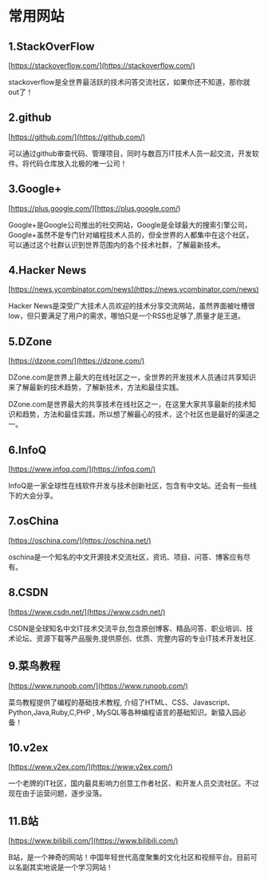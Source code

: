 # 常用网站

## 1.StackOverFlow

[https://stackoverflow.com/](https://stackoverflow.com/)

stackoverflow是全世界最活跃的技术问答交流社区，如果你还不知道，那你就out了！

## 2.github
   
[https://github.com/](https://github.com/)
   
可以通过github审查代码、管理项目，同时与数百万IT技术人员一起交流，开发软件。将代码仓库放入北极的唯一公司！
   
## 3.Google+
   
[https://plus.google.com/][https://plus.google.com/)
   
Google+是Google公司推出的社交网站，Google是全球最大的搜索引擎公司，Google+虽然不是专门针对编程技术人员的，但全世界的人都集中在这个社区，可以通过这个社群认识到世界范围内的各个技术社群，了解最新技术。

## 4.Hacker News
   
[https://news.ycombinator.com/news](https://news.ycombinator.com/news)
   
Hacker News是深受广大技术人员欢迎的技术分享交流网站，虽然界面被吐槽很low，但只要满足了用户的需求，哪怕只是一个RSS也足够了,质量才是王道。

## 5.DZone
     
[https://dzone.com/](https://dzone.com/)
     
DZone.com是世界上最大的在线社区之一，全世界的开发技术人员通过共享知识来了解最新的技术趋势，了解新技术，方法和最佳实践。
     
DZone.com是世界最大的共享技术在线社区之一，在这里大家共享最新的技术知识和趋势，方法和最佳实践，所以想了解最心的技术，这个社区也是最好的渠道之一。

## 6.InfoQ
     
[https://www.infoq.com/](https://infoq.com/)

InfoQ是一家全球性在线软件开发与技术创新社区，包含有中文站。还会有一些线下的大会分享。

## 7.osChina

[https://oschina.com/](https://oschina.net/)

oschina是一个知名的中文开源技术交流社区，资讯、项目、问答、博客应有尽有。

## 8.CSDN

[https://www.csdn.net/](https://www.csdn.net/)

CSDN是全球知名中文IT技术交流平台,包含原创博客、精品问答、职业培训、技术论坛、资源下载等产品服务,提供原创、优质、完整内容的专业IT技术开发社区.

## 9.菜鸟教程

[https://www.runoob.com/](https://www.runoob.com/)

菜鸟教程提供了编程的基础技术教程, 介绍了HTML、CSS、Javascript、Python,Java,Ruby,C,PHP , MySQL等各种编程语言的基础知识。新猿入园必备！

## 10.v2ex

[https://www.v2ex.com/](https://www.v2ex.com/)

一个老牌的IT社区，国内最具影响力创意工作者社区、和开发人员交流社区。不过现在由于运营问题，逐步没落。

## 11.B站
[https://www.bilibili.com/](https://www.bilibili.com/)

B站，是一个神奇的网站！中国年轻世代高度聚集的文化社区和视频平台。目前可以名副其实地说是一个学习网站！


